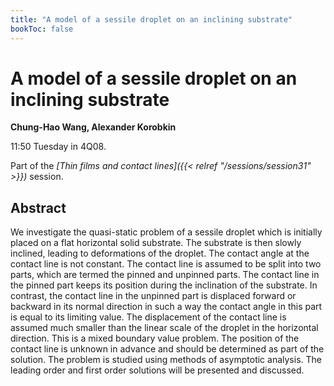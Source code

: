 ```yaml
---
title: "A model of a sessile droplet on an inclining substrate"
bookToc: false
---
```


# A model of a sessile droplet on an inclining substrate

**Chung-Hao Wang, Alexander Korobkin**

11:50 Tuesday in 4Q08.

Part of the *[Thin films and contact lines]({{< relref "/sessions/session31" >}})* session.

## Abstract

We investigate the quasi-static problem of a sessile droplet which is initially placed on a flat horizontal solid substrate. The substrate is then slowly inclined, leading to deformations of the droplet. The contact angle at the contact line is not constant. The contact line is assumed to be split into two parts, which are termed the pinned and unpinned parts. The contact line in the pinned part keeps its position during the inclination of the substrate. In contrast, the contact line in the unpinned part is displaced forward or backward in its normal direction in such a way the contact angle in this part is equal to its limiting value. The displacement of the contact line is assumed much smaller than the linear scale of the droplet in the horizontal direction. This is a mixed boundary value problem. The position of the contact line is unknown in advance and should be determined as part of the solution. The problem is studied using methods of asymptotic analysis. The leading order and first order solutions will be presented and discussed.


